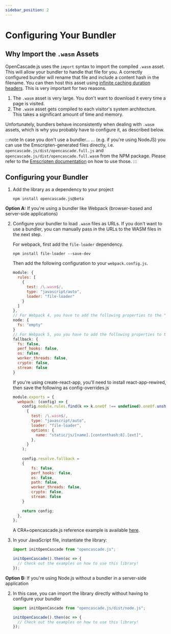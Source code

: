 ```yaml
---
sidebar_position: 2
---
```


# Configuring Your Bundler

## Why Import the `.wasm` Assets

OpenCascade.js uses the `import` syntax to import the compiled `.wasm` asset. This will allow your bundler to handle that file for you. A correctly configured bundler will rename that file and include a content hash in the filename. You can then host this asset using [infinite caching duration headers](https://developer.mozilla.org/en-US/docs/Web/HTTP/Headers/Cache-Control#response_directives). This is very important for two reasons.

1. The `.wasm` asset is very large. You don't want to download it every time a page is visited.
2. The `.wasm` asset gets compiled to each visitor's system architecture. This takes a significant amount of time and memory.

Unfortunately, bundlers behave inconsistently when dealing with `.wasm` assets, which is why you probably have to configure it, as described below.

:::note In case you don't use a bundler...
... (e.g. if you're using NodeJS) you can use the Emscripten-generated files directly, i.e. `opencascade.js/dist/opencascade.full.js` and `opencascade.js/dist/opencascade.full.wasm` from the NPM package. Please refer to the [Emscripten documentation](https://emscripten.org/) on how to use those.
:::

## Configuring your Bundler

1. Add the library as a dependency to your project

    ```
    npm install opencascade.js@beta
    ```

**Option A:** If you're using a bundler like Webpack (browser-based and server-side applications)

2. Configure your bundler to load `.wasm` files as URLs. If you don't want to use a bundler, you can manually pass in the URLs to the WASM files in the next step.

    For webpack, first add the `file-loader` dependency.

    ```
    npm install file-loader --save-dev
    ```
    
    Then add the following configuration to your `webpack.config.js`.

    ``` javascript
    module: {
      rules: [
        {
          test: /\.wasm$/,
          type: "javascript/auto",
          loader: "file-loader"
        }
      ]
    },
    // For Webpack 4, you have to add the following properties to the "node" object (e.g. Create-React-App, ...)
    node: {
      fs: "empty"
    }
    // For Webpack 5, you you have to add the following properties to the "fallback" object (e.g. NextJs, ...)
    fallback: {
      fs: false,
      perf_hooks: false,
      os: false,
      worker_threads: false,
      crypto: false,
      stream: false
    }
    ```
    
    If you're using create-react-app, you'll need to install react-app-rewired, then save the following as config-overrides.js
    ``` javascript
    module.exports = {
      webpack: (config) => {
        config.module.rules.find(k => k.oneOf !== undefined).oneOf.unshift(
          {
            test: /\.wasm$/,
            type: "javascript/auto",
            loader: "file-loader",
            options: {
              name: "static/js/[name].[contenthash:8].[ext]",
            },
          }
        );
        
        config.resolve.fallback =
        {
            fs: false,
            perf_hooks: false,
            os: false,
            path: false,
            worker_threads: false,
            crypto: false,
            stream: false
        }
        
        return config;
      },
    };
    ```
    
    A CRA+opencascade.js reference example is available [here](https://github.com/MattFerraro/openCascadeTest1).

3. In your JavaScript file, instantiate the library:

    ```js
    import initOpenCascade from "opencascade.js";

    initOpenCascade().then(oc => {
      // Check out the examples on how to use this library!
    });
    ```

**Option B:** If you're using Node.js without a bundler in a server-side application

2. In this case, you can import the library directly without having to configure your bundler

    ```js
    import initOpenCascade from "opencascade.js/dist/node.js";

    initOpenCascade().then(oc => {
      // Check out the examples on how to use this library!
    });
    ```
